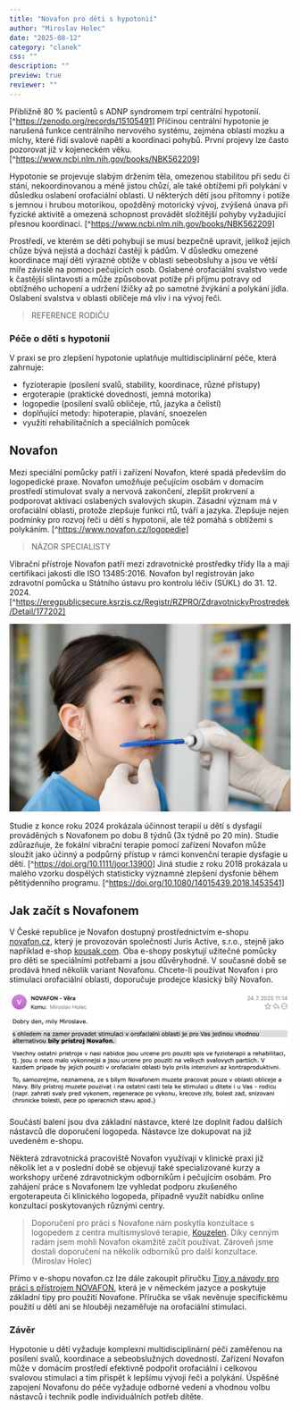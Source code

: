 ```yaml
---
title: "Novafon pro děti s hypotonií"
author: "Miroslav Holec"
date: "2025-08-12"
category: "clanek"
css: ""
description: ""
preview: true
reviewer: ""
---
```


Přibližně 80 % pacientů s ADNP syndromem trpí centrální hypotonií.[^https://zenodo.org/records/15105491] Příčinou centrální hypotonie je narušená funkce centrálního nervového systému, zejména oblastí mozku a míchy, které řídí svalové napětí a koordinaci pohybů. První projevy lze často pozorovat již v kojeneckém věku. [^https://www.ncbi.nlm.nih.gov/books/NBK562209]

Hypotonie se projevuje slabým držením těla, omezenou stabilitou při sedu či stání, nekoordinovanou a méně jistou chůzí, ale také obtížemi při polykání v důsledku oslabení orofaciální oblasti. U některých dětí jsou přítomny i potíže s jemnou i hrubou motorikou, opožděný motorický vývoj, zvýšená únava při fyzické aktivitě a omezená schopnost provádět složitější pohyby vyžadující přesnou koordinaci. [^https://www.ncbi.nlm.nih.gov/books/NBK562209]

Prostředí, ve kterém se děti pohybují se musí bezpečně upravit, jelikož jejich chůze bývá nejistá a dochází častěji k pádům. V důsledku omezené koordinace mají děti výrazné obtíže v oblasti sebeobsluhy a jsou ve větší míře závislé na pomoci pečujících osob. Oslabené orofaciální svalstvo vede k častější slintavosti a může způsobovat potíže při příjmu potravy od obtížného uchopení a udržení lžičky až po samotné žvýkání a polykání jídla. Oslabení svalstva v oblasti obličeje má vliv i na vývoj řeči.



> REFERENCE RODIČU



### Péče o děti s hypotonií

V praxi se pro zlepšení hypotonie uplatňuje multidisciplinární péče, která zahrnuje:

- fyzioterapie (posílení svalů, stability, koordinace, různé přístupy)
- ergoterapie (praktické dovednosti, jemná motorika)
- logopedie (posílení svalů obličeje, rtů, jazyka a čelistí)
- doplňující metody: hipoterapie, plavání, snoezelen
- využití rehabilitačních a speciálních pomůcek

## Novafon

Mezi speciální pomůcky patří i zařízení Novafon, které spadá především do logopedické praxe. Novafon umožňuje pečujícím osobám v domacím prostředí stimulovat svaly a nervová zakončení, zlepšit prokrvení a podporovat aktivaci oslabených svalových skupin. Zásadní význam má v orofaciální oblasti, protože zlepšuje funkci rtů, tváří a jazyka. Zlepšuje nejen podmínky pro rozvoj řeči u dětí s hypotonií, ale též pomáhá s obtížemi s polykáním. [^https://www.novafon.cz/logopedie]



> NÁZOR SPECIALISTY



Vibrační přístroje Novafon patří mezi zdravotnické prostředky třídy IIa a mají certifikaci jakosti dle ISO 13485:2016. Novafon byl registrován jako zdravotní pomůcka u Státního ústavu pro kontrolu léčiv (SÚKL) do 31. 12. 2024. [^https://eregpublicsecure.ksrzis.cz/Registr/RZPRO/ZdravotnickyProstredek/Detail/177202]



![](obr/novafon-os-deti.jpg)

Studie z konce roku 2024 prokázala účinnost terapií u dětí s dysfagií prováděných s Novafonem po dobu 8 týdnů (3x týdně po 20 min). Studie zdůrazňuje, že fokální vibrační terapie pomocí zařízení Novafon může sloužit jako účinný a podpůrný přístup v rámci konvenční terapie dysfagie u dětí. [^https://doi.org/10.1111/joor.13900] Jiná studie z roku 2018 prokázala u malého vzorku dospělých statisticky významné zlepšení dysfonie během pětitýdenního programu. [^https://doi.org/10.1080/14015439.2018.1453541]

## Jak začít s Novafonem

V České republice je Novafon dostupný prostřednictvím e-shopu [novafon.cz](https://www.novafon.cz/), který je provozován společností Juris Active, s.r.o., stejně jako například e-shop [kousak.com](https://www.kousak.com/). Oba e-shopy poskytují užitečné pomůcky pro děti se speciálními potřebami a jsou důvěryhodné. V současné době se prodává hned několik variant Novafonu. Chcete-li používat Novafon i pro stimulaci orofaciální oblasti, doporučuje prodejce klasický bílý Novafon.

![](obr/novafon-info-os.png)

Součástí balení jsou dva základní nástavce, které lze doplnit řadou dalších nástavců dle doporučení logopeda. Nástavce lze dokupovat na již uvedeném e-shopu.

Některá zdravotnická pracoviště Novafon využívají v klinické praxi již několik let a v poslední době se objevují také specializované kurzy a workshopy určené zdravotnickým odborníkům i pečujícím osobám. Pro zahájení práce s Novafonem lze vyhledat podporu zkušeného ergoterapeuta či klinického logopeda, případně využít nabídku online konzultací poskytovaných různými centry.

> Doporučení pro práci s Novafone nám poskytla konzultace s logopedem z centra multismyslové terapie, [Kouzelen](https://obchod.kouzelen.cz/konzultace-online/). Díky cenným radám jsem mohli Novafon okamžitě začít používat. Zároveň jsme dostali doporučení na několik odborníků pro další konzultace. (Miroslav Holec)

Přímo v e-shopu novafon.cz lze dále zakoupit příručku [Tipy a návody pro práci s přístrojem NOVAFON](https://www.novafon.cz/tipy-a-navody-pro-praci-s-pristrojem-novafon--v-nem-jazyce/), která je v německém jazyce a poskytuje základní tipy pro použití Novafone. Příručka se však nevěnuje specifickému použití u dětí ani se hlouběji nezaměřuje na orofaciální stimulaci.

### Závěr

Hypotonie u dětí vyžaduje komplexní multidisciplinární péči zaměřenou na posílení svalů, koordinace a sebeobslužných dovedností. Zařízení Novafon může v domácím prostředí efektivně podpořit orofaciální i celkovou svalovou stimulaci a tím přispět k lepšímu vývoji řeči a polykání.
Úspěšné zapojení Novafonu do péče vyžaduje odborné vedení a vhodnou volbu nástavců i technik podle individuálních potřeb dítěte.
